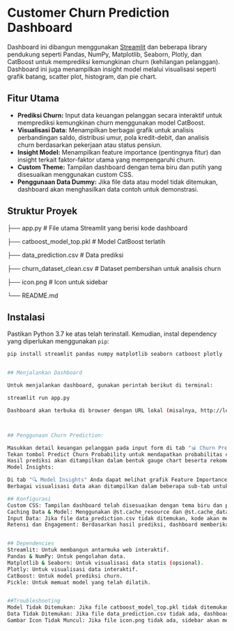 # Customer Churn Prediction Dashboard

Dashboard ini dibangun menggunakan [Streamlit](https://streamlit.io/) dan beberapa library pendukung seperti Pandas, NumPy, Matplotlib, Seaborn, Plotly, dan CatBoost untuk memprediksi kemungkinan churn (kehilangan pelanggan). Dashboard ini juga menampilkan insight model melalui visualisasi seperti grafik batang, scatter plot, histogram, dan pie chart.

## Fitur Utama

- **Prediksi Churn:** Input data keuangan pelanggan secara interaktif untuk memprediksi kemungkinan churn menggunakan model CatBoost.
- **Visualisasi Data:** Menampilkan berbagai grafik untuk analisis perbandingan saldo, distribusi umur, pola kredit-debit, dan analisis churn berdasarkan pekerjaan atau status pensiun.
- **Insight Model:** Menampilkan feature importance (pentingnya fitur) dan insight terkait faktor-faktor utama yang mempengaruhi churn.
- **Custom Theme:** Tampilan dashboard dengan tema biru dan putih yang disesuaikan menggunakan custom CSS.
- **Penggunaan Data Dummy:** Jika file data atau model tidak ditemukan, dashboard akan menghasilkan data contoh untuk demonstrasi.

## Struktur Proyek
├── app.py # File utama Streamlit yang berisi kode dashboard

├── catboost_model_top.pkl # Model CatBoost terlatih 

├── data_prediction.csv # Data prediksi

├── churn_dataset_clean.csv # Dataset pembersihan untuk analisis churn 

├── icon.png # Icon untuk sidebar 

└── README.md 


## Instalasi

Pastikan Python 3.7 ke atas telah terinstall. Kemudian, instal dependency yang diperlukan menggunakan `pip`:

```bash
pip install streamlit pandas numpy matplotlib seaborn catboost plotly


## Menjalankan Dashboard

Untuk menjalankan dashboard, gunakan perintah berikut di terminal:

streamlit run app.py

Dashboard akan terbuka di browser dengan URL lokal (misalnya, http://localhost:8501).



## Penggunaan Churn Prediction:

Masukkan detail keuangan pelanggan pada input form di tab "📊 Churn Prediction".
Tekan tombol Predict Churn Probability untuk mendapatkan probabilitas churn.
Hasil prediksi akan ditampilkan dalam bentuk gauge chart beserta rekomendasi tindakan retensi (jika risiko tinggi) atau engagement (jika risiko rendah).
Model Insights:

Di tab "🔍 Model Insights" Anda dapat melihat grafik Feature Importance dan insight terkait fitur-fitur utama.
Berbagai visualisasi data akan ditampilkan dalam beberapa sub-tab untuk analisis saldo, distribusi umur, pola kredit-debit, dan analisis churn.

## Konfigurasi
Custom CSS: Tampilan dashboard telah disesuaikan dengan tema biru dan putih melalui blok CSS di awal kode.
Caching Data & Model: Menggunakan @st.cache_resource dan @st.cache_data untuk meningkatkan performa dengan caching model dan data.
Input Data: Jika file data_prediction.csv tidak ditemukan, kode akan menghasilkan data contoh menggunakan NumPy dan Pandas untuk demonstrasi.
Retensi dan Engagement: Berdasarkan hasil prediksi, dashboard memberikan saran retensi untuk pelanggan dengan risiko tinggi dan saran engagement untuk pelanggan dengan risiko rendah.


## Dependencies
Streamlit: Untuk membangun antarmuka web interaktif.
Pandas & NumPy: Untuk pengolahan data.
Matplotlib & Seaborn: Untuk visualisasi data statis (opsional).
Plotly: Untuk visualisasi data interaktif.
CatBoost: Untuk model prediksi churn.
Pickle: Untuk memuat model yang telah dilatih.


##Troubleshooting
Model Tidak Ditemukan: Jika file catboost_model_top.pkl tidak ditemukan, dashboard akan menggunakan model dummy dan menampilkan peringatan.
Data Tidak Ditemukan: Jika file data_prediction.csv tidak ada, dashboard akan membuat data contoh untuk demonstrasi. Pastikan file CSV disimpan di direktori yang sama dengan app.py.
Gambar Icon Tidak Muncul: Jika file icon.png tidak ada, sidebar akan menampilkan informasi bahwa icon tidak ditemukan.

